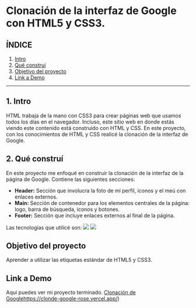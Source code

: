 # Clonación de la interfaz de Google con HTML5 y CSS3.

## **ÍNDICE**

1. [Intro](link)
2. [Qué construí](link)
3. [Objetivo del proyecto](link)
4. [Link a Demo](link)

****

## 1. Intro
HTML trabaja de la mano con CSS3 para crear páginas web que usamos todos los días en el navegador.  Incluso, este sitio web en donde estás viendo este contenido está construido con HTML y CSS. En este proyecto, con los conocimientos de HTML y CSS realicé la clonación de la interfaz de Google.

## 2. Qué construí
En este proyecto me enfoqué en construir la clonación de la interfaz de la página de Google.
Contiene las siguientes secciones:

* **Header:** Sección que involucra la foto de mi perfil, iconos y el meú con enlaces externos.
* **Main:** Sección de contenedor para los elementos centrales de la página: logo, barra de búsqueda, iconos y botones.
* **Footer:** Sección que incluye enlaces externos al final de la página.

Las tecnologías que utilicé son:
<img src="https://img.shields.io/badge/CSS3-1572B6?style=for-the-badge&logo=css3&logoColor=white" />
<img src="https://img.shields.io/badge/HTML5-E34F26?style=for-the-badge&logo=html5&logoColor=white"/>

## Objetivo del proyecto
Aprender a utilizar las etiquetas estándar de HTML5 y CSS3.

## Link a Demo
Aquí puedes ver mi proyecto terminado. [Clonación de Google](https://clonde-google-rose.vercel.app/)https://clonde-google-rose.vercel.app/)

